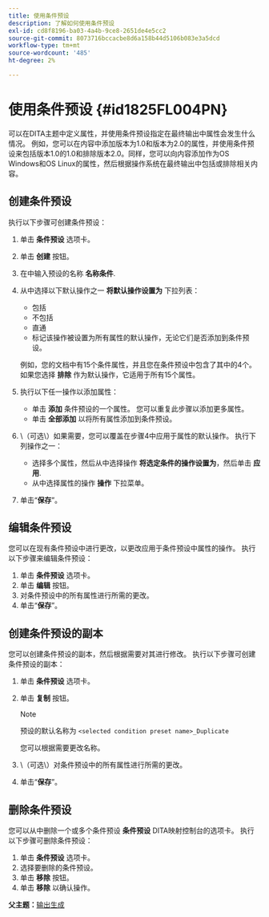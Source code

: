 ```yaml
---
title: 使用条件预设
description: 了解如何使用条件预设
exl-id: cd8f8196-ba03-4a4b-9ce8-2651de4e5cc2
source-git-commit: 8073716bccacbe8d6a158b44d5106b083e3a5dcd
workflow-type: tm+mt
source-wordcount: '485'
ht-degree: 2%

---
```


# 使用条件预设 {#id1825FL004PN}

可以在DITA主题中定义属性，并使用条件预设指定在最终输出中属性会发生什么情况。 例如，您可以在内容中添加版本为1.0和版本为2.0的属性，并使用条件预设来包括版本1.0的1.0和排除版本2.0。同样，您可以向内容添加作为OS Windows和OS Linux的属性，然后根据操作系统在最终输出中包括或排除相关内容。

## 创建条件预设

执行以下步骤可创建条件预设：

1. 单击 **条件预设** 选项卡。
1. 单击 **创建** 按钮。
1. 在中输入预设的名称 **名称条件**.
1. 从中选择以下默认操作之一 **将默认操作设置为** 下拉列表：

   - 包括
   - 不包括
   - 直通
   - 标记该操作被设置为所有属性的默认操作，无论它们是否添加到条件预设。

   例如，您的文档中有15个条件属性，并且您在条件预设中包含了其中的4个。 如果您选择 **排除** 作为默认操作，它适用于所有15个属性。

1. 执行以下任一操作以添加属性：
   - 单击 **添加** 条件预设的一个属性。 您可以重复此步骤以添加更多属性。
   - 单击 **全部添加** 以将所有属性添加到条件预设。
1. \（可选\）如果需要，您可以覆盖在步骤4中应用于属性的默认操作。 执行下列操作之一：
   - 选择多个属性，然后从中选择操作 **将选定条件的操作设置为**，然后单击 **应用**.
   - 从中选择属性的操作 **操作** 下拉菜单。
1. 单击“**保存**”。

## 编辑条件预设

您可以在现有条件预设中进行更改，以更改应用于条件预设中属性的操作。 执行以下步骤来编辑条件预设：

1. 单击 **条件预设** 选项卡。
1. 单击 **编辑** 按钮。
1. 对条件预设中的所有属性进行所需的更改。
1. 单击“**保存**”。

## 创建条件预设的副本

您可以创建条件预设的副本，然后根据需要对其进行修改。 执行以下步骤可创建条件预设的副本：

1. 单击 **条件预设** 选项卡。
1. 单击 **复制** 按钮。

   >[!NOTE]
   >
   > 预设的默认名称为 `<selected condition preset name>_Duplicate`

   您可以根据需要更改名称。

1. \（可选\）对条件预设中的所有属性进行所需的更改。
1. 单击“**保存**”。

## 删除条件预设

您可以从中删除一个或多个条件预设 **条件预设** DITA映射控制台的选项卡。 执行以下步骤可删除条件预设：

1. 单击 **条件预设** 选项卡。
1. 选择要删除的条件预设。
1. 单击 **移除** 按钮。
1. 单击 **移除** 以确认操作。

**父主题：**[&#x200B;输出生成](generate-output.md)
